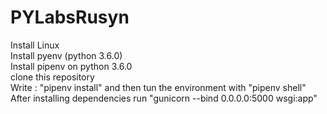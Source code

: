 # PYLabsRusyn
Install Linux  
Install pyenv (python 3.6.0)  
Install pipenv on python 3.6.0  
clone this repository  
Write : "pipenv install" and then tun the environment with "pipenv shell"  
After installing dependencies run "gunicorn --bind 0.0.0.0:5000 wsgi:app"  
